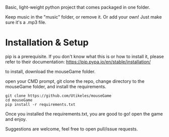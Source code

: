 Basic, light-weight python project that comes packaged in one folder.

Keep music in the "music" folder, or remove it. Or add your own! Just make sure it's a .mp3 file.

# Installation & Setup

pip is a prerequisite. If you don't know what this is or how to install it, please refer to their documentation: https://pip.pypa.io/en/stable/installation/

to install, download the mouseGame folder.

open your CMD prompt, git clone the repo, change directory to the mouseGame folder, and install the requirements.

```
git clone https://github.com/Utikeles/mouseGame
cd mouseGame
pip install -r requirements.txt
```

Once you installed the requirements.txt, you are good to go! open the game and enjoy.

Suggestions are welcome, feel free to open pull/issue requests.

